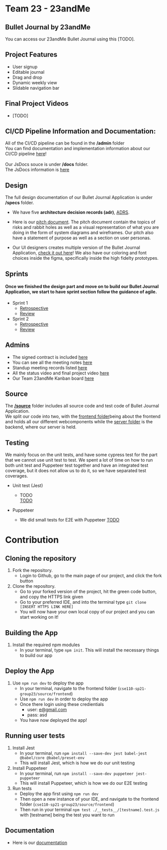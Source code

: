 # Team 23 - 23andMe

## Bullet Journal by 23andMe
You can access our 23andMe Bullet Journal using this [TODO].

## Project Features
* User signup
* Editable journal
* Drag and drop
* Dynamic weekly view
* Slidable navigation bar

## Final Project Videos
- [TODO]

## CI/CD Pipeline Information and Documentation:
All of the CI/CD pipeline can be found in the **/admin** folder\
You can find documentation and implementation information about our CI/CD pipeline [here](https://github.com/cse110-sp21-group23/cse110-sp21-group23/tree/main/admin/cipipeline)!\
<br>
Our JsDocs souce is under **/docs** folder.\
The JsDocs information is [here](https://cse110-sp21-group23.github.io/cse110-sp21-group23/)

## Design

The full design documentation of our Bullet Journal Application is under **/specs** folder.

- We have five **architecture decision records (adr)**,  [ADRS](https://github.com/cse110-sp21-group23/cse110-sp21-group23/tree/main/specs/adrs).

- Here is our [pitch document](https://github.com/cse110-sp21-group23/cse110-sp21-group23/blob/main/specs/pitch/23andMe_Bullet_Journal_Pitch_Deck.pdf). The pitch document contain the topics of risks and rabbit holes as well as a visual representation of what you are doing in the form of system diagrams and wireframes. Our pitch also have a statement of purpose as well as a section on user personas. 

- Our UI designers creates multiple version of the Bullet Journal Application, [check it out here](https://github.com/cse110-sp21-group23/cse110-sp21-group23/tree/main/specs/interface)! We also have our coloring and font choices inside the figma, specifically inside the high fidelty prototypes.

## Sprints
#### Once we finished the design part and move on to build our Bullet Journal Application, we start to have sprint section follow the guidance of agile.
- Sprint 1
  - [Retrospective](https://github.com/cse110-sp21-group23/cse110-sp21-group23/blob/main/admin/meetings/051821-retrospective.png)
  - [Review](https://github.com/cse110-sp21-group23/cse110-sp21-group23/blob/main/admin/meetings/051821-sprint-1-review.md)
- Sprint 2
  - [Retrospective](https://github.com/cse110-sp21-group23/cse110-sp21-group23/blob/main/admin/meetings/053021-retrospective.png)
  - [Review](https://github.com/cse110-sp21-group23/cse110-sp21-group23/blob/main/admin/meetings/053021-sprint-2-review.md.pdf)

## Admins
- The signed contract is included [here](https://github.com/cse110-sp21-group23/cse110-sp21-group23/tree/main/admin/misc)
- You can see all the meeting notes [here](https://github.com/cse110-sp21-group23/cse110-sp21-group23/tree/main/admin/meetings)
- Standup meeting records listed [here](https://github.com/cse110-sp21-group23/cse110-sp21-group23/tree/main/admin/standups)
- All the status video and final project video [here](https://github.com/cse110-sp21-group23/cse110-sp21-group23/tree/main/admin/videos)
- Our Team 23andMe Kanban board [here](https://github.com/cse110-sp21-group23/cse110-sp21-group23/projects/1)

## Source 
The **[/source](https://github.com/cse110-sp21-group23/cse110-sp21-group23/tree/main/source)** folder includes all source code and test code of Bullet Journal Application.\
We split our code into two, with the [frontend folder](https://github.com/cse110-sp21-group23/cse110-sp21-group23/tree/main/source/frontend)being about the frontend and holds all our different webcomponents while the [server folder](https://github.com/cse110-sp21-group23/cse110-sp21-group23/tree/main/source/server) is the backend, where our server is held.

## Testing
We mainly focus on the unit tests, and have some cypress test for the part that we cannot use unit test to test. We spent a lot of time on how to run both unit test and Puppeteer test together and have an integrated test coverage, but it does not allow us to do it, so we have separated test coverages.
- Unit test (Jest)
  - TODO  
   [TODO]()

- Puppeteer
  - We did small tests for E2E with Puppeteer 
  [TODO]()

# Contribution
## Cloning the repository
1. Fork the repository.
   - Login to Github, go to the main page of our project, and click the fork button
2. Clone the repository.
   - Go to your forked version of the project, hit the green code button, and copy the HTTPS link given
   - Go to your preferred IDE, and into the terminal type `git clone [INSERT HTTPS LINK HERE]`
   - You will now have your own local copy of our project and you can start working on it!
## Building the App
1. Install the required npm modules
   - In your terminal, type `npm init`. This will install the necessary things to build our app
## Deploy the App
1. Use `npm run dev` to deploy the app
   - In your terminal, navigate to the frontend folder (`cse110-sp21-group23/source/frontend`)
   - Use `npm run dev` in order to deploy the app
   - Once there login using these credientials
       - user: e@gmail.com
       - pass: asd
   - You have now deployed the app!
## Running user tests
1. Install Jest
   - In your terminal, run `npm install --save-dev jest babel-jest @babel/core @babel/preset-env`
   - This will install Jest, which is how we do our unit testing
2. Install Puppeteer
   - In your terminal, run `npm install --save-dev puppeteer jest-puppeteer`
   - This will install Puppeteer, which is how we do our E2E testing
3. Run tests
   - Deploy the app first using `npm run dev`
   - Then open a new instance of your IDE, and navigate to the frontend folder (`cse110-sp21-group23/source/frontend`)
   - Then run in your terminal `npm test ./__tests__/[testname].test.js` with [testname] being the test you want to run
## Documentation
   - Here is our [documentation](https://cse110-sp21-group23.github.io/cse110-sp21-group23/)
